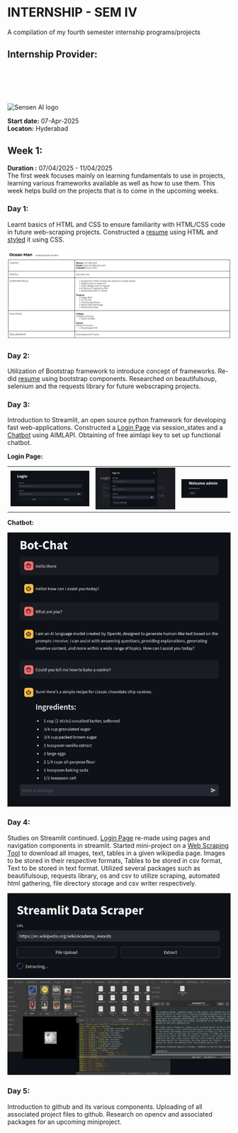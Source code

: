 # INTERNSHIP - SEM IV
A compilation of my fourth semester internship programs/projects <br>

## Internship Provider:

<img src = "https://sensen.ai/wp-content/uploads/2023/08/SenSen-logo-2023-1000-px-w.png" alt = "Sensen AI logo" style="margin-top:80px;width:600;height:400"></img>

**Start date:** 07-Apr-2025 <br>
**Locaton:** Hyderabad

## Week 1:
**Duration :** 07/04/2025 - 11/04/2025 <br>
The first week focuses mainly on learning fundamentals to use in projects, learning various frameworks available as well as how to use them. This week helps build on the projects that is to come in the upcoming weeks.
  ### Day 1: 
  Learnt basics of HTML and CSS to ensure familiarity with HTML/CSS code in future web-scraping projects. Constructed a [resume](https://github.com/Haniel-Samson/internship-sem-iv/blob/main/Week-1/Intro-to-HTML/Sample.html) using HTML and [styled](https://github.com/Haniel-Samson/internship-sem-iv/blob/main/Week-1/Intro-to-HTML/style.css) it using CSS.

<img src = "Week-1/Screenshots/Resume.png" alt = "Photo of a resume I made"></img>

  ### Day 2: 
  Utilization of Bootstrap framework to introduce concept of frameworks. Re-did [resume](https://github.com/Haniel-Samson/internship-sem-iv/blob/main/Week-1/Intro-to-HTML/BootstrapSample.html) using bootstrap components. Researched on beautifulsoup, selenium and the requests library for future webscraping projects.
  ### Day 3: 
  Introduction to Streamlit, an open source python framework for developing fast web-applications. Constructed a [Login Page](https://github.com/Haniel-Samson/internship-sem-iv/blob/main/Week-1/Streamlit/Login.py) via session_states and a [Chatbot](https://github.com/Haniel-Samson/internship-sem-iv/blob/main/Week-1/Streamlit/Chatbot.py) using AIMLAPI. Obtaining of free aimlapi key to set up functional chatbot.

**Login Page:**

<table>
  <tr>
    <td><img src="Week-1/Screenshots/Login-page.png" alt = "Screenshot of a login page"></td>
    <td><img src="Week-1/Screenshots/Sign-Up-Modal.png" alt = "Screenshot of the Sign Up Modal"></td>
    <td><img src="Week-1/Screenshots/Successful-Login-Example.png" alt = "Example image of a successful login"></td>
  </tr>
 </table>
 
**Chatbot:**
<div>
  <img src = "Week-1/Screenshots/Chatbot.png" alt = "Example of a chatbot using streamlit"></img>
</div>

  ### Day 4: 
  Studies on Streamlit continued. [Login Page](https://github.com/Haniel-Samson/internship-sem-iv/blob/main/Week-1/Streamlit/Login2.py) re-made using pages and navigation components in streamlit. Started mini-project on a [Web Scraping Tool](https://github.com/Haniel-Samson/internship-sem-iv/blob/main/Week-1/Streamlit/Datascaper.py) to download all images, text, tables in a given wikipedia page. Images to be stored in their respective formats, Tables to be stored in csv format, Text to be stored in text format. Utilized several packages such as beautifulsoup, requests library, os and csv to utilize scraping, automated html gathering, file directory storage and csv writer respectively. 
<div>
  <img src = "Week-1/Screenshots/Data-Scraper.png" alt = "Screenshot of DataScraper UI"></img>
  <img src = "Week-1/Screenshots/Scraped-Data.png" alt = "Sample data scraped"></img>
</div>
  
  ### Day 5: 
  Introduction to github and its various components. Uploading of all associated project files to github. Research on opencv and associated packages for an upcoming miniproject.
